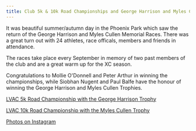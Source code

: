 ```yaml
---
title: Club 5k & 10k Road Championships and George Harrison and Myles Cullen Trophies.
---
```


<p>It was beautiful summer/autumn day in the Phoenix Park which saw the return of the George Harrison and Myles Cullen Memorial Races. There was a great turn out with 24 athletes, race officals, members and friends in attendance. 

The races take place every September in memory of two past members of the club and are a great warm up for the XC season.</p> 

<p>Congratulations to Mollie O'Donnell and Peter Arthur in winning the championships, while Siobhan Nugent and Paul Balfe have the honour of winning the George Harrison and Myles Cullen Trophies.</p>

 <a href="/races/2022-09-18-george-harrison-5k/" target="_blank" rel="noopener noreferrer">LVAC 5k Road Championship with the George Harrison Trophy</a>

  <a href="/races/2022-09-18-myles-cullen-10k/" target="_blank" rel="noopener noreferrer">LVAC 10k Road Championship with the Myles Cullen Trophy</a>

<a href="https://www.instagram.com/p/Cis1xKps8tM/" target="_blank" rel="noopener noreferrer">Photos on Instagram</a>